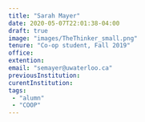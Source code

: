 ```yaml
---
title: "Sarah Mayer"
date: 2020-05-07T22:01:38-04:00
draft: true
image: "images/TheThinker_small.png"
tenure: "Co-op student, Fall 2019"
office:
extention:
email: "semayer@uwaterloo.ca"
previousInstitution: 
curentInstitution: 
tags: 
 - "alumn"
 - "COOP"
---
```


